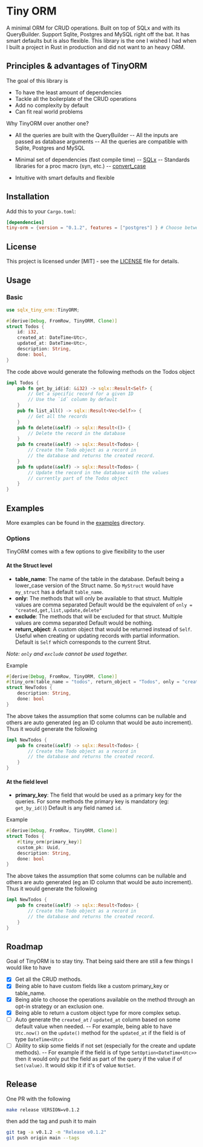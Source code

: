 # Tiny ORM

A minimal ORM for CRUD operations. Built on top of SQLx and with its QueryBuilder.
Support Sqlite, Postgres and MySQL right off the bat.
It has smart defaults but is also flexible. This library is the one I wished I had when I built a project in Rust in production and did not want to an heavy ORM.

## Principles & advantages of TinyORM
The goal of this library is
- To have the least amount of dependencies
- Tackle all the boilerplate of the CRUD operations
- Add no complexity by default
- Can fit real world problems

Why TinyORM over another one?
- All the queries are built with the QueryBuilder
-- All the inputs are passed as database arguments
-- All the queries are compatible with Sqlite, Postgres and MySQL

- Minimal set of dependencies (fast compile time)
-- [SQLx](https://github.com/launchbadge/sqlx)
-- Standards libraries for a proc macro (syn, etc.)
-- [convert_case](https://github.com/rutrum/convert-case)

- Intuitive with smart defaults and flexible

## Installation
Add this to your `Cargo.toml`:
```toml
[dependencies]
tiny-orm = {version = "0.1.2", features = ["postgres"] } # Choose between sqlite, mysql and postgres
```

## License
This project is licensed under [MIT] - see the [LICENSE](LICENSE) file for details.

## Usage
### Basic
```rust
use sqlx_tiny_orm::TinyORM;

#[derive(Debug, FromRow, TinyORM, Clone)]
struct Todos {
    id: i32,
    created_at: DateTime<Utc>,
    updated_at: DateTime<Utc>,
    description: String,
    done: bool,
}
```

The code above would generate the following methods on the Todos object
```rust
impl Todos {
    pub fn get_by_id(id: &i32) -> sqlx::Result<Self> {
        // Get a specific record for a given ID
        // Use the `id` column by default
    }
    pub fn list_all() -> sqlx::Result<Vec<Self>> {
        // Get all the records
    }
    pub fn delete(&self) -> sqlx::Result<()> {
        // Delete the record in the database
    }
    pub fn create(&self) -> sqlx::Result<Todos> {
        // Create the Todo object as a record in
        // the database and returns the created record.
    }
    pub fn update(&self) -> sqlx::Result<Todos> {
        // Update the record in the database with the values
        // currently part of the Todos object
    }
}
```

## Examples
More examples can be found in the [examples](./examples) directory.

### Options
TinyORM comes with a few options to give flexibility to the user

#### At the Struct level
- **table_name**: The name of the table in the database.
Default being a lower_case version of the Struct name. So `MyStruct` would have `my_struct` has a default `table_name`.
- **only**: The methods that will only be available to that struct. Multiple values are comma separated
Default would be the equivalent of `only = "created,get,list,update,delete"`
- **exclude**: The methods that will be excluded for that struct. Multiple values are comma separated
Default would be nothing.
- **return_object**: A custom object that would be returned instead of `Self`. Useful when creating or updating records with partial information.
Default is `Self` which corresponds to the current Strut.

_Note: `only` and `exclude` cannot be used together._

Example
```rust
#[derive(Debug, FromRow, TinyORM, Clone)]
#[tiny_orm(table_name = "todos", return_object = "Todos", only = "create")]
struct NewTodos {
    description: String,
    done: bool
}
```
The above takes the assumption that some columns can be nullable and others are auto generated (eg an ID column that would be auto increment).
Thus it would generate the following
```rust
impl NewTodos {
    pub fn create(&self) -> sqlx::Result<Todos> {
        // Create the Todo object as a record in
        // the database and returns the created record.
    }
}
```

#### At the field level
- **primary_key**: The field that would be used as a primary key for the queries. For some methods the primary key is mandatory (eg: `get_by_id()`)
Default is any field named `id`.

Example
```rust
#[derive(Debug, FromRow, TinyORM, Clone)]
struct Todos {
    #[tiny_orm(primary_key)]
    custom_pk: Uuid,
    description: String,
    done: bool
}
```
The above takes the assumption that some columns can be nullable and others are auto generated (eg an ID column that would be auto increment).
Thus it would generate the following
```rust
impl NewTodos {
    pub fn create(&self) -> sqlx::Result<Todos> {
        // Create the Todo object as a record in
        // the database and returns the created record.
    }
}
```

## Roadmap
Goal of TinyORM is to stay tiny. That being said there are still a few things I would like to have
- [X] Get all the CRUD methods.
- [X] Being able to have custom fields like a custom primary_key or table_name.
- [X] Being able to choose the operations available on the method through an opt-in strategy or an exclusion one.
- [X] Being able to return a custom object type for more complex setup.
- [ ] Auto generate the `created_at` / `updated_at` column based on some default value when needed.
-- For example, being able to have `Utc.now()` on the `update()` method for the `updated_at` if the field is of type `DateTime<Utc>`
- [ ] Ability to skip some fields if not set (especially for the create and update methods).
-- For example if the field is of type `SetOption<DateTime<Utc>>` then it would only put the field as part of the query if the value if of `Set(value)`. It would skip it if it's of value `NotSet`.

## Release
One PR with the following
```sh
make release VERSION=v0.1.2
```

then add the tag and push it to main
```sh
git tag -a v0.1.2 -m "Release v0.1.2"
git push origin main --tags
```
